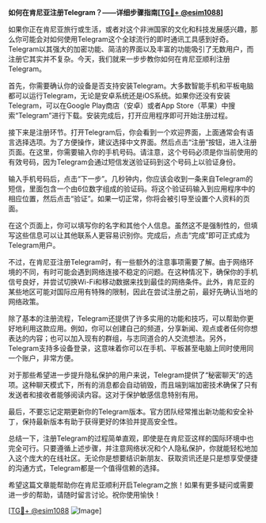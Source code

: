 **如何在肯尼亚注册Telegram？——详细步骤指南[[TG💪+ @esim1088](https://t.me/s/esim1088)]**

如果你正在肯尼亚旅行或生活，或者对这个非洲国家的文化和科技发展感兴趣，那么你可能会对如何使用Telegram这个全球流行的即时通讯工具感到好奇。Telegram以其强大的加密功能、简洁的界面以及丰富的功能吸引了无数用户，而注册它其实并不复杂。今天，我们就来一步步教你如何在肯尼亚顺利注册Telegram。

首先，你需要确认你的设备是否支持安装Telegram。大多数智能手机和平板电脑都可以运行Telegram，无论是安卓系统还是iOS系统。如果你还没有安装Telegram，可以在Google Play商店（安卓）或者App Store（苹果）中搜索“Telegram”进行下载。安装完成后，打开应用程序即可开始注册过程。

接下来是注册环节。打开Telegram后，你会看到一个欢迎界面，上面通常会有语言选择选项。为了方便操作，建议选择中文界面。然后点击“注册”按钮，进入注册页面。在这里，你需要输入你的手机号码。请注意，这个号码必须是你当前使用的有效号码，因为Telegram会通过短信发送验证码到这个号码上以验证身份。

输入手机号码后，点击“下一步”。几秒钟内，你应该会收到一条来自Telegram的短信，里面包含一个由6位数字组成的验证码。将这个验证码输入到应用程序中的相应位置，然后点击“验证”。如果一切正常，你将会被引导至设置个人资料的页面。

在这个页面上，你可以填写你的名字和其他个人信息。虽然这不是强制性的，但填写这些信息可以让其他联系人更容易识别你。完成后，点击“完成”即可正式成为Telegram用户。

不过，在肯尼亚注册Telegram时，有一些额外的注意事项需要了解。由于网络环境的不同，有时可能会遇到网络连接不稳定的问题。在这种情况下，确保你的手机信号良好，并尝试切换Wi-Fi和移动数据来找到最佳的网络条件。此外，肯尼亚的某些地区可能对国际应用有特殊的限制，因此在尝试注册之前，最好先确认当地的网络政策。

除了基本的注册流程，Telegram还提供了许多实用的功能和技巧，可以帮助你更好地利用这款应用。例如，你可以创建自己的频道，分享新闻、观点或者任何你想表达的内容；也可以加入现有的群组，与志同道合的人交流想法。另外，Telegram支持多设备登录，这意味着你可以在手机、平板甚至电脑上同时使用同一个账户，非常方便。

对于那些希望进一步提升隐私保护的用户来说，Telegram提供了“秘密聊天”的选项。这种聊天模式下，所有的消息都会自动销毁，而且端到端加密技术确保了只有发送者和接收者能够阅读内容。这对于保护敏感信息特别有用。

最后，不要忘记定期更新你的Telegram版本。官方团队经常推出新功能和安全补丁，保持最新版本有助于获得更好的体验并提高安全性。

总结一下，注册Telegram的过程简单直观，即使是在肯尼亚这样的国际环境中也完全可行。只要遵循上述步骤，并注意网络状况和个人隐私保护，你就能轻松地加入这个庞大的在线社区。无论你是想要结识新朋友、获取资讯还是只是想享受便捷的沟通方式，Telegram都是一个值得信赖的选择。

希望这篇文章能帮助你在肯尼亚顺利开启Telegram之旅！如果有更多疑问或需要进一步的帮助，请随时留言讨论。祝你使用愉快！

[[TG💪+ @esim1088](https://t.me/s/esim1088) ![Image](https://i.postimg.cc/4NQfJmqS/Snipaste-2025-05-13-00-14-12.png)]